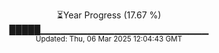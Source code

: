 <p align="center">
⏳Year Progress (17.67 %)<br>
█████▁▁▁▁▁▁▁▁▁▁▁▁▁▁▁▁▁▁▁▁▁▁▁▁▁ <br>
<sub>Updated: Thu, 06 Mar 2025 12:04:43 GMT</sub>
</p>

